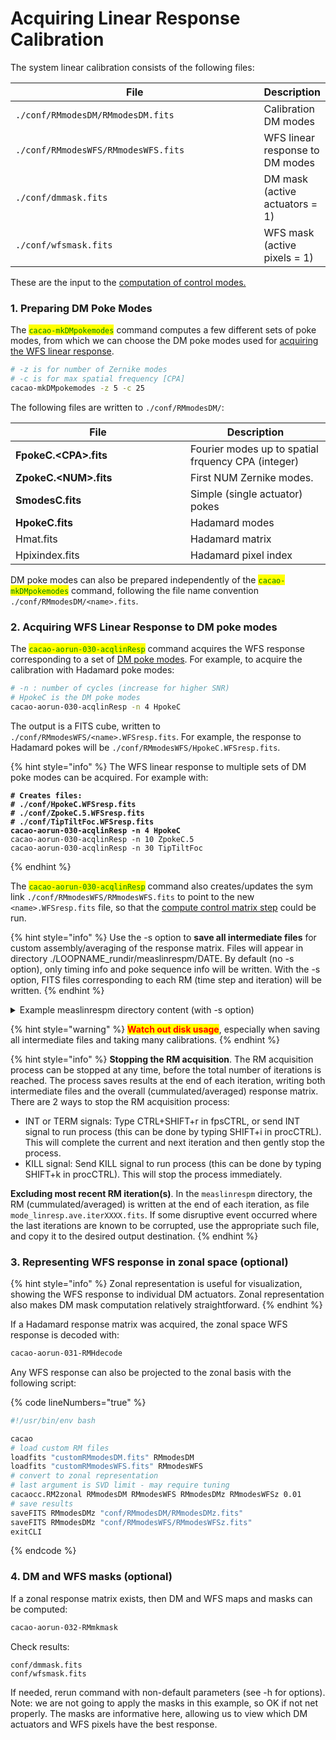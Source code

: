 # Acquiring Linear Response Calibration

The system linear calibration consists of the following files:

<table><thead><tr><th width="382">File</th><th>Description</th></tr></thead><tbody><tr><td><code>./conf/RMmodesDM/RMmodesDM.fits</code></td><td>Calibration DM modes</td></tr><tr><td><code>./conf/RMmodesWFS/RMmodesWFS.fits</code></td><td>WFS linear response to DM modes</td></tr><tr><td><code>./conf/dmmask.fits</code></td><td>DM mask (active actuators = 1)</td></tr><tr><td><code>./conf/wfsmask.fits</code></td><td>WFS mask (active pixels = 1)</td></tr></tbody></table>

These are the input to the [computation of control modes.](../tech-notes/computing-control-modes-basics.md)

### 1. Preparing DM Poke Modes

The <mark style="color:green;">`cacao-mkDMpokemodes`</mark> command computes a few different sets of poke modes, from which we can choose the DM poke modes used for [acquiring the WFS linear response](acquiring-linear-response-calibration.md#5.2.-acquiring-wfs-linear-response-to-dm-poke-modes).

```bash
# -z is for number of Zernike modes
# -c is for max spatial frequency [CPA]
cacao-mkDMpokemodes -z 5 -c 25
```

The following files are written to `./conf/RMmodesDM/`:

<table><thead><tr><th width="264">File</th><th>Description</th></tr></thead><tbody><tr><td><strong>FpokeC.&#x3C;CPA>.fits</strong></td><td>Fourier modes up to spatial frquency CPA (integer)</td></tr><tr><td><strong>ZpokeC.&#x3C;NUM>.fits</strong></td><td>First NUM Zernike modes.</td></tr><tr><td><strong>SmodesC.fits</strong></td><td>Simple (single actuator) pokes</td></tr><tr><td><strong>HpokeC.fits</strong></td><td>Hadamard modes</td></tr><tr><td>Hmat.fits</td><td>Hadamard matrix</td></tr><tr><td>Hpixindex.fits</td><td>Hadamard pixel index</td></tr></tbody></table>

DM poke modes can also be prepared independently of the <mark style="color:green;">`cacao-mkDMpokemodes`</mark> command, following the file name convention `./conf/RMmodesDM/<name>.fits`.

### 2. Acquiring WFS Linear Response to DM poke modes

The <mark style="color:green;">`cacao-aorun-030-acqlinResp`</mark> command acquires the WFS response corresponding to a set of [DM poke modes](acquiring-linear-response-calibration.md#5.1.-preparing-dm-poke-modes). For example, to acquire the calibration with Hadamard poke modes:&#x20;

```bash
# -n : number of cycles (increase for higher SNR)
# HpokeC is the DM poke modes
cacao-aorun-030-acqlinResp -n 4 HpokeC
```

The output is a FITS cube, written to `./conf/RMmodesWFS/<name>.WFSresp.fits`. For example, the response to Hadamard pokes will be `./conf/RMmodesWFS/HpokeC.WFSresp.fits`.&#x20;

{% hint style="info" %}
The WFS linear response to multiple sets of DM poke modes can be acquired. For example with:

<pre class="language-bash"><code class="lang-bash"><strong># Creates files: 
</strong><strong># ./conf/HpokeC.WFSresp.fits
</strong><strong># ./conf/ZpokeC.5.WFSresp.fits
</strong><strong># ./conf/TipTiltFoc.WFSresp.fits
</strong><strong>cacao-aorun-030-acqlinResp -n 4 HpokeC
</strong>cacao-aorun-030-acqlinResp -n 10 ZpokeC.5
cacao-aorun-030-acqlinResp -n 30 TipTiltFoc
</code></pre>
{% endhint %}

The <mark style="color:green;">`cacao-aorun-030-acqlinResp`</mark> command also creates/updates the sym link `./conf/RMmodesWFS/RMmodesWFS.fits` to point to the new `<name>.WFSresp.fits` file, so that the [compute control matrix step](acquiring-linear-response-calibration.md#6.-computing-control-matrix) could be run.

{% hint style="info" %}
Use the -s option to **save all intermediate files** for custom assembly/averaging of the response matrix. Files will appear in directory ./LOOPNAME\_rundir/measlinrespm/DATE. By default (no -s option), only timing info and poke sequence info will be written. With the -s option, FITS files corresponding to each RM (time step and iteration) will be written.
{% endhint %}

<details>

<summary>Example measlinrespm directory content (with -s option)</summary>

```
> ls -lh
total 5.8G
-rw-rw-rw- 1 oguyon oguyon 113M Oct 24 20:07 mode_linresp.ave.iter0000.fits
-rw-rw-rw- 1 oguyon oguyon 113M Oct 24 20:08 mode_linresp.ave.iter0001.fits
-rw-rw-rw- 1 oguyon oguyon 113M Oct 24 20:09 mode_linresp.ave.iter0002.fits
-rw-rw-rw- 1 oguyon oguyon 113M Oct 24 20:09 mode_linresp.ave.iter0003.fits
-rw-rw-rw- 1 oguyon oguyon 226M Oct 24 20:07 mode_linresp.raw.iter0000.fits
-rw-rw-rw- 1 oguyon oguyon 226M Oct 24 20:08 mode_linresp.raw.iter0001.fits
-rw-rw-rw- 1 oguyon oguyon 226M Oct 24 20:09 mode_linresp.raw.iter0002.fits
-rw-rw-rw- 1 oguyon oguyon 226M Oct 24 20:09 mode_linresp.raw.iter0003.fits
-rw-rw-rw- 1 oguyon oguyon  193 Oct 24 20:09 RMacqulog.txt
-rw-rw-rw- 1 oguyon oguyon 1.3M Oct 24 20:07 RMpokelog.iter0000.txt
-rw-rw-rw- 1 oguyon oguyon 1.3M Oct 24 20:08 RMpokelog.iter0001.txt
-rw-rw-rw- 1 oguyon oguyon 1.3M Oct 24 20:09 RMpokelog.iter0002.txt
-rw-rw-rw- 1 oguyon oguyon 1.3M Oct 24 20:09 RMpokelog.iter0003.txt
-rw-rw-rw- 1 oguyon oguyon 2.0M Oct 24 20:07 RMpokeTiming.iter0000.txt
-rw-rw-rw- 1 oguyon oguyon 2.0M Oct 24 20:08 RMpokeTiming.iter0001.txt
-rw-rw-rw- 1 oguyon oguyon 2.0M Oct 24 20:09 RMpokeTiming.iter0002.txt
-rw-rw-rw- 1 oguyon oguyon 2.0M Oct 24 20:09 RMpokeTiming.iter0003.txt
-rw-rw-rw- 1 oguyon oguyon 226M Oct 24 20:07 wfsresp.tstep000.iter0000.fits
-rw-rw-rw- 1 oguyon oguyon 226M Oct 24 20:08 wfsresp.tstep000.iter0001.fits
-rw-rw-rw- 1 oguyon oguyon 226M Oct 24 20:09 wfsresp.tstep000.iter0002.fits
-rw-rw-rw- 1 oguyon oguyon 226M Oct 24 20:09 wfsresp.tstep000.iter0003.fits
-rw-rw-rw- 1 oguyon oguyon 226M Oct 24 20:07 wfsresp.tstep001.iter0000.fits
-rw-rw-rw- 1 oguyon oguyon 226M Oct 24 20:08 wfsresp.tstep001.iter0001.fits
-rw-rw-rw- 1 oguyon oguyon 226M Oct 24 20:09 wfsresp.tstep001.iter0002.fits
-rw-rw-rw- 1 oguyon oguyon 226M Oct 24 20:09 wfsresp.tstep001.iter0003.fits
-rw-rw-rw- 1 oguyon oguyon 226M Oct 24 20:07 wfsresp.tstep002.iter0000.fits
-rw-rw-rw- 1 oguyon oguyon 226M Oct 24 20:08 wfsresp.tstep002.iter0001.fits
-rw-rw-rw- 1 oguyon oguyon 226M Oct 24 20:09 wfsresp.tstep002.iter0002.fits
-rw-rw-rw- 1 oguyon oguyon 226M Oct 24 20:09 wfsresp.tstep002.iter0003.fits
-rw-rw-rw- 1 oguyon oguyon 226M Oct 24 20:07 wfsresp.tstep003.iter0000.fits
-rw-rw-rw- 1 oguyon oguyon 226M Oct 24 20:08 wfsresp.tstep003.iter0001.fits
-rw-rw-rw- 1 oguyon oguyon 226M Oct 24 20:09 wfsresp.tstep003.iter0002.fits
-rw-rw-rw- 1 oguyon oguyon 226M Oct 24 20:09 wfsresp.tstep003.iter0003.fits
-rw-rw-rw- 1 oguyon oguyon 226M Oct 24 20:07 wfsresp.tstep004.iter0000.fits
-rw-rw-rw- 1 oguyon oguyon 226M Oct 24 20:08 wfsresp.tstep004.iter0001.fits
-rw-rw-rw- 1 oguyon oguyon 226M Oct 24 20:09 wfsresp.tstep004.iter0002.fits
-rw-rw-rw- 1 oguyon oguyon 226M Oct 24 20:09 wfsresp.tstep004.iter0003.fits

```

</details>

{% hint style="warning" %}
<mark style="color:red;">**Watch out disk usage**</mark>, especially when saving all intermediate files and taking many calibrations.
{% endhint %}

{% hint style="info" %}
**Stopping the RM acquisition**.  The RM acquisition process can be stopped at any time, before the total number of iterations is reached. The process saves results at the end of each iteration, writing both intermediate files and the overall (cummulated/averaged) response matrix. There are 2 ways to stop the RM acquisition process:

* INT or TERM signals: Type CTRL+SHIFT+r in fpsCTRL, or send INT signal to run process (this can be done by typing SHIFT+i in procCTRL). This will complete the current and next iteration and then gently stop the process.
* KILL signal: Send KILL signal to run process (this can be done by typing SHIFT+k in procCTRL). This will stop the process immediately.

**Excluding most recent RM iteration(s)**. In the `measlinrespm` directory, the RM (cummulated/averaged) is written at the end of each iteration, as file `mode_linresp.ave.iterXXXX.fits`. If some disruptive event occurred where the last iterations are known to be corrupted, use the appropriate such file, and copy it to the desired output destination.
{% endhint %}

### 3. Representing WFS response in zonal space (optional)

{% hint style="info" %}
Zonal representation is useful for visualization, showing the WFS response to individual DM actuators. Zonal representation also makes DM mask computation relatively straightforward.
{% endhint %}

If a Hadamard response matrix was acquired, the zonal space WFS response is decoded with:

```bash
cacao-aorun-031-RMHdecode
```

Any WFS response can also be projected to the zonal basis with the following script:

{% code lineNumbers="true" %}
```bash
#!/usr/bin/env bash

cacao
# load custom RM files
loadfits "customRMmodesDM.fits" RMmodesDM
loadfits "customRMmodesWFS.fits" RMmodesWFS
# convert to zonal representation
# last argument is SVD limit - may require tuning
cacaocc.RM2zonal RMmodesDM RMmodesWFS RMmodesDMz RMmodesWFSz 0.01
# save results
saveFITS RMmodesDMz "conf/RMmodesDM/RMmodesDMz.fits"
saveFITS RMmodesDMz "conf/RMmodesWFS/RMmodesWFSz.fits"
exitCLI
```
{% endcode %}

### 4. DM and WFS masks (optional)

If a zonal response matrix exists, then DM and WFS maps and masks can be computed:

```bash
cacao-aorun-032-RMmkmask
```

Check results:

```
conf/dmmask.fits
conf/wfsmask.fits
```

If needed, rerun command with non-default parameters (see -h for options). Note: we are not going to apply the masks in this example, so OK if not net properly. The masks are informative here, allowing us to view which DM actuators and WFS pixels have the best response.
